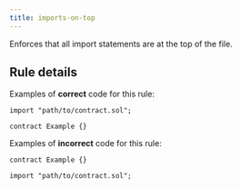 ```yaml
---
title: imports-on-top
---
```


Enforces that all import statements are at the top of the file.

## Rule details

Examples of **correct** code for this rule:

```solidity
import "path/to/contract.sol";

contract Example {}
```

Examples of **incorrect** code for this rule:

```solidity
contract Example {}

import "path/to/contract.sol";
```
